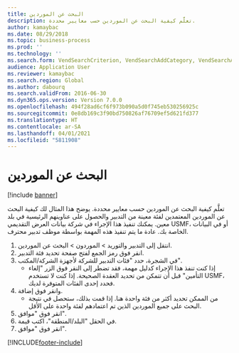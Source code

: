 ```yaml
---
title: البحث عن الموردين
description: تعلَّم كيفية البحث عن الموردين حسب معايير محددة.
author: kamaybac
ms.date: 08/29/2018
ms.topic: business-process
ms.prod: ''
ms.technology: ''
ms.search.form: VendSearchCriterion, VendSearchAddCategory, VendSearchAddReviewCriterionGroup, VendSearchResults, VendSearchAddReviewCriterion
audience: Application User
ms.reviewer: kamaybac
ms.search.region: Global
ms.author: dabourq
ms.search.validFrom: 2016-06-30
ms.dyn365.ops.version: Version 7.0.0
ms.openlocfilehash: 494f28ad6cf6f973b090a5d0f745eb530256925c
ms.sourcegitcommit: 0e8db169c3f90bd750826af76709ef5d621fd377
ms.translationtype: HT
ms.contentlocale: ar-SA
ms.lasthandoff: 04/01/2021
ms.locfileid: "5811908"
---
```

# <a name="search-for-vendors"></a>البحث عن الموردين

[!include [banner](../../includes/banner.md)]

تعلَّم كيفية البحث عن الموردين حسب معايير محددة. يوضح هذا المثال لك كيفية البحث عن الموردين المعتمدين لفئة معينة من التدبير والحصول على عناوينهم الرئيسية في بلد معين. يمكنك تنفيذ هذا الإجراء في شركة بيانات العرض التقديمي USMF، أو في البيانات الخاصة بك. عادة ما يتم تنفيذ هذه المهمة بواسطة موظف تدبير محترف.

1. انتقل إلى التدبير والتوريد > الموردون > البحث عن الموردين.
2. انقر فوق رمز الجمع لفتح صفحة تحديد فئة التدبير.  
3. في الشجرة، حدد "فئات التدبير للشركة لأجهزة الشركة/المكتب".
    * إذا كنت تنفذ هذا الإجراء كدليل مهمة، فقد تضطر إلى النقر فوق الزر "إلغاء التأمين" قبل أن تتمكن من تحديد العقدة الصحيحة. إذا كنت لا تستخدم USMF، فحدد إحدى الفئات المتوفرة لديك.  
4. وانقر فوق إضافة.
    * من الممكن تحديد أكثر من فئة واحدة هنا. إذا قمت بذلك، ستحصل في نتيجة البحث على جميع الموردين الذين تم اعتمادهم لفئة واحدة على الأقل.  
5. انقر فوق "موافق".
6. في الحقل "البلد/المنطقة"، اكتب قيمة.
7. انقر فوق "موافق".



[!INCLUDE[footer-include](../../../includes/footer-banner.md)]